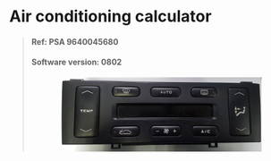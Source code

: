 <!DOCTYPE html>
<html lang="fr">
    <head>
        <meta charset="UTF-8">
        <meta http-equiv="X-UA-Compatible" content="IE=edge">
        <meta name="description" content="">
        <meta name="viewport" content="width=device-width, initial-scale=1">
    </head>

<h1 id="tw-target-text" class="tw-data-text tw-text-large XcVN5d tw-ta" dir="ltr" style="text-align: left;" data-placeholder="Traduction"><strong><span lang="en">Air conditioning calculator</span></strong></h1>
<blockquote>
<h4><span lang="en">Ref: PSA 9640045680</span></h4>
<h4><span lang="en">Software version: 0802<br /></span></h4>
<p><span lang="en"><img style="display: block; margin-left: auto; margin-right: auto;" src="https://raw.githubusercontent.com/roma6868/Peugeot_406_coupe_automatisation/master/Air_conditioner_calculator/photo_component_extern_air_conditioning/8080/element_8060%20(1).jpg" alt="" width="359" height="133" /></span></p>

</html>
